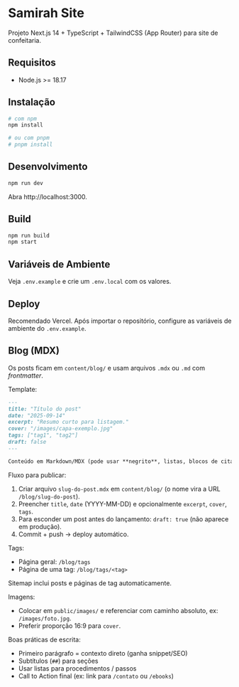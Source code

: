 # Samirah Site

Projeto Next.js 14 + TypeScript + TailwindCSS (App Router) para site de confeitaria.

## Requisitos
- Node.js >= 18.17

## Instalação

```sh
# com npm
npm install

# ou com pnpm
# pnpm install
```

## Desenvolvimento

```sh
npm run dev
```

Abra http://localhost:3000.

## Build

```sh
npm run build
npm start
```

## Variáveis de Ambiente
Veja `.env.example` e crie um `.env.local` com os valores.

## Deploy
Recomendado Vercel. Após importar o repositório, configure as variáveis de ambiente do `.env.example`.

## Blog (MDX)
Os posts ficam em `content/blog/` e usam arquivos `.mdx` ou `.md` com *frontmatter*.

Template:

```md
---
title: "Título do post"
date: "2025-09-14"
excerpt: "Resumo curto para listagem."
cover: "/images/capa-exemplo.jpg"
tags: ["tag1", "tag2"]
draft: false
---

Conteúdo em Markdown/MDX (pode usar **negrito**, listas, blocos de citação, links, etc.).
```

Fluxo para publicar:
1. Criar arquivo `slug-do-post.mdx` em `content/blog/` (o nome vira a URL `/blog/slug-do-post`).
2. Preencher `title`, `date` (YYYY-MM-DD) e opcionalmente `excerpt`, `cover`, `tags`.
3. Para esconder um post antes do lançamento: `draft: true` (não aparece em produção).
4. Commit + push → deploy automático.

Tags:
- Página geral: `/blog/tags`
- Página de uma tag: `/blog/tags/<tag>`

Sitemap inclui posts e páginas de tag automaticamente.

Imagens:
- Colocar em `public/images/` e referenciar com caminho absoluto, ex: `/images/foto.jpg`.
- Preferir proporção 16:9 para `cover`.

Boas práticas de escrita:
- Primeiro parágrafo = contexto direto (ganha snippet/SEO)
- Subtítulos (`##`) para seções
- Usar listas para procedimentos / passos
- Call to Action final (ex: link para `/contato` ou `/ebooks`)

